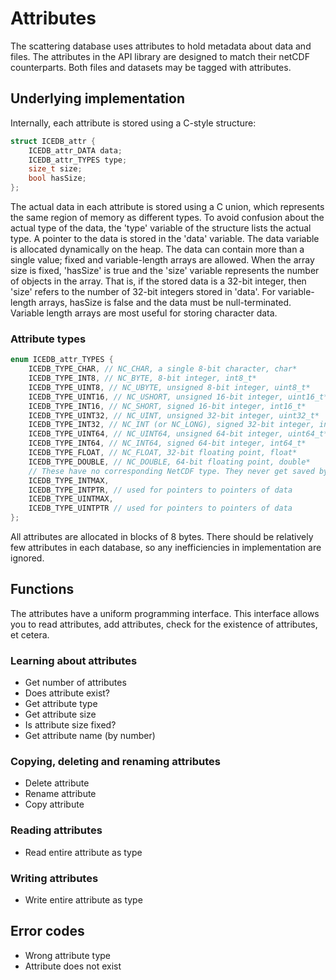 Attributes
==============

The scattering database uses attributes to hold metadata about data and files.
The attributes in the API library are designed to match their netCDF 
counterparts. Both files and datasets may be tagged with attributes.

## Underlying implementation

Internally, each attribute is stored using a C-style structure:

```c
struct ICEDB_attr {
	ICEDB_attr_DATA data;
	ICEDB_attr_TYPES type;
	size_t size;
	bool hasSize;
};
```

The actual data in each attribute is stored using a C union, which represents 
the same region of memory as different types. To avoid confusion about the 
actual type of the data, the 'type' variable of the structure lists the actual
type. A pointer to the data is stored in the 'data' variable. The data variable
is allocated dynamically on the heap. The data can contain more than a single 
value; fixed and variable-length arrays are allowed. When the array size is 
fixed, 'hasSize' is true and the 'size' variable represents the number of 
objects in the array. That is, if the stored data is a 32-bit integer, then 
'size' refers to the number of 32-bit integers stored in 'data'. For 
variable-length arrays, hasSize is false and the data must be null-terminated.
Variable length arrays are most useful for storing character data.

### Attribute types

```c
enum ICEDB_attr_TYPES {
	ICEDB_TYPE_CHAR, // NC_CHAR, a single 8-bit character, char*
	ICEDB_TYPE_INT8, // NC_BYTE, 8-bit integer, int8_t*
	ICEDB_TYPE_UINT8, // NC_UBYTE, unsigned 8-bit integer, uint8_t*
	ICEDB_TYPE_UINT16, // NC_USHORT, unsigned 16-bit integer, uint16_t*
	ICEDB_TYPE_INT16, // NC_SHORT, signed 16-bit integer, int16_t*
	ICEDB_TYPE_UINT32, // NC_UINT, unsigned 32-bit integer, uint32_t*
	ICEDB_TYPE_INT32, // NC_INT (or NC_LONG), signed 32-bit integer, int32_t*
	ICEDB_TYPE_UINT64, // NC_UINT64, unsigned 64-bit integer, uint64_t*
	ICEDB_TYPE_INT64, // NC_INT64, signed 64-bit integer, int64_t*
	ICEDB_TYPE_FLOAT, // NC_FLOAT, 32-bit floating point, float*
	ICEDB_TYPE_DOUBLE, // NC_DOUBLE, 64-bit floating point, double*
	// These have no corresponding NetCDF type. They never get saved by themselves, but contain pointers to things like string arrays, which are NetCDF objects.
	ICEDB_TYPE_INTMAX,
	ICEDB_TYPE_INTPTR, // used for pointers to pointers of data
	ICEDB_TYPE_UINTMAX,
	ICEDB_TYPE_UINTPTR // used for pointers to pointers of data
};
```

All attributes are allocated in blocks of 8 bytes. There should be relatively few attributes in each database, so any inefficiencies in implementation are ignored.

## Functions

The attributes have a uniform programming interface. This interface allows you
to read attributes, add attributes, check for the existence of attributes, et
cetera. 

### Learning about attributes

- Get number of attributes
- Does attribute exist?
- Get attribute type
- Get attribute size
- Is attribute size fixed?
- Get attribute name (by number)

### Copying, deleting and renaming attributes

- Delete attribute
- Rename attribute
- Copy attribute

### Reading attributes

- Read entire attribute as type

### Writing attributes

- Write entire attribute as type

## Error codes

- Wrong attribute type
- Attribute does not exist
